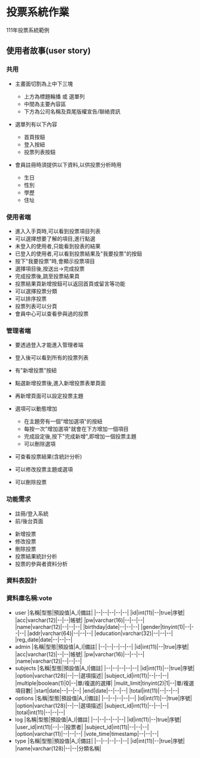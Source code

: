 # 投票系統作業
111年投票系統範例

## 使用者故事(user story)


### 共用<!-- 前後端共用 -->
* 主畫面切割為上中下三塊
    * 上方為標題輪播 或 選單列
    * 中間為主要內容區
    * 下方為公司名稱及頁尾版權宣告/聯絡資訊

* 選單列有以下內容
    * 首頁按鈕
    * 登入按紐
    * 投票列表按鈕

* 會員註冊時須提供以下資料,以供投票分析時用
    * 生日<!-- 年齡會變化,使用生日這種不會變動的資料透過計算獲得年齡 -->
    * 性別
    * 學歷
    * 住址<!-- 分析地區,投票的使用者分析,作為樣本參考不同地區投票結果的差異原因  -->
    
    
### 使用者端<!-- 前台系統 -->
* 進入入手頁時,可以看到投票項目列表
* 可以選擇想要了解的項目,進行點選
* 未登入的使用者,只能看到投表的結果
* 已登入的使用者,可以看到投票結果及"我要投票"的按鈕
* 按下"我要投票"時,會顯示投票項目
* 選擇項目後,按送出->完成投票
* 完成投票後,跳至投票結果頁
* 投票結果頁新增按鈕可以返回首頁或留言等功能
* 可以選擇投票分類
* 可以排序投票
* 投票列表可以分頁
* 會員中心可以查看參與過的投票


### 管理者端<!-- 後臺系統 -->
* 要透過登入才能進入管理者端<!-- 登入的權限差異設置 -->
* 登入後可以看到所有的投票列表
* 有"新增投票"按紐<!-- 提供一個按鈕,用於新增投票 -->
* 點選新增投票後,進入新增投票表單頁面
* 再新增頁面可以設定投票主題

* 選項可以動態增加
    * 在主題旁有一個"增加選項"的按紐
    * 每按一次"增加選項"就會在下方增加一個項目
    * 完成設定後,按下"完成新增",即增加一個投票主題
    * 可以刪除選項

* 可查看投票結果(含統計分析)
* 可以修改投票主題或選項
* 可以刪除投票

### 功能需求<!-- 獨出的功能 -->
* 註冊/登入系統
* 前/後台頁面
<!-- 前後台=看的到的東西(頁面),前台for使用者,後台for管理者 -->
<!-- 前後端=前端是以技術呈現方式給使用者看,後端技術是背後運作的程式碼=看不到的東西 -->
* 新增投票
* 修改投票
* 刪除投票
* 投票結果統計分析
* 投票的參與者資料分析

<!-- 根據上述的user story和功能結果,設計出資料表 對應欄位與功能需求 -->
### 資料表設計
### 資料庫名稱:vote
* user
    |名稱|型態|預設值|A_I|備註|
    |--|--|--|--|--|
    |id|int(11)|--|true|序號|
    |acc|varchar(12)|--|--|帳號|
    |pw|varchar(16)|--|--|--|
    |name|varchar(12)|--|--|--|
    |birthday|date|--|--|--|
    |gender|tinyint(1)|--|--|--|
    |addr|varchar(64)|--|--|--|
    |education|varchar(32)|--|--|--|
    |reg_date|date|--|--|--|
* admin
    |名稱|型態|預設值|A_I|備註|
    |--|--|--|--|--|
    |id|int(11)|--|true|序號|
    |acc|varchar(12)|--|--|帳號|
    |pw|varchar(16)|--|--|--|
    |name|varchar(12)|--|--|--|
* subjects <!-- 該題目多少人來投票 -->
    |名稱|型態|預設值|A_I|備註|
    |--|--|--|--|--|
    |id|int(11)|--|true|序號|
    |option|varchar(128)|--|--|選項描述|
    |subject_id|int(11)|--|--|--|
    |multiple|boolean(1)|0|--|單/複選的選擇|<!-- 用於選擇單複選,1=複選,0=單選 -->
    |mulit_limit|tinyint(2)|1|--|單/複選項目數|<!-- 2位數可以複選到99項 -->
    |start|date|--|--|--|
    |end|date|--|--|--|
    |total|int(11)|--|--|--|
* options <!-- 每一個選項被投了幾次 -->
    |名稱|型態|預設值|A_I|備註|
    |--|--|--|--|--|
    |id|int(11)|--|true|序號|
    |option|varchar(128)|--|--|選項描述|
    |subject_id|int(11)|--|--|--|
    |total|int(11)|--|--|--|
* log <!-- 紀錄誰對哪個選項與題目做投票動作,並對此做出細部分析 -->
    |名稱|型態|預設值|A_I|備註|
    |--|--|--|--|--|
    |id|int(11)|--|true|序號|
    |user_id|int(11)|--|--|投票者|<!-- 誰 -->
    |subject_id|int(11)|--|--|--|<!-- 投哪一個題目 -->
    |option|varchar(11)|--|--|--|<!-- 投的題目所選的選項為何 -->
    |vote_time|timestamp|--|--|--|<!-- 因為投票時間長使用timestamp,需準確到秒數 -->
* type <!-- 通常用於當作關鍵字分類 -->
    |名稱|型態|預設值|A_I|備註|
    |--|--|--|--|--|
    |id|int(11)|--|true|序號|
    |name|varchar(128)|--|--|分類名稱|<!-- 投票內容分類名稱,對應到subjects的subject_id -->